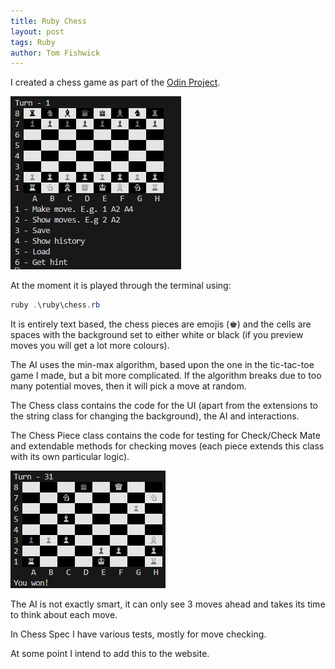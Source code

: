 ```yaml
---
title: Ruby Chess
layout: post
tags: Ruby
author: Tom Fishwick
---
```


I created a chess game as part of the [Odin Project](https://www.theodinproject.com/).

![Chess Game](/assets/images/rubyChess.jpg)

At the moment it is played through the terminal using:

```ps1
ruby .\ruby\chess.rb
```

It is entirely text based, the chess pieces are emojis (♚) and the cells are spaces with the background set to either white or black (if you preview moves you will get a lot more colours).

The AI uses the min-max algorithm, based upon the one in the tic-tac-toe game I made, but a bit more complicated.
If the algorithm breaks due to too many potential moves, then it will pick a move at random.

The Chess class contains the code for the UI (apart from the extensions to the string class for changing the background), the AI and interactions.

The Chess Piece class contains the code for testing for Check/Check Mate and extendable methods for checking moves (each piece extends this class with its own particular logic).

![Check Mate](/assets/images/rubyChessCheckmate.jpg)

The AI is not exactly smart, it can only see 3 moves ahead and takes its time to think about each move.

In Chess Spec I have various tests, mostly for move checking.

At some point I intend to add this to the website.
